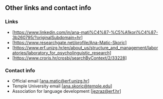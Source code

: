 ## Other links and contact info

### Links

- [https://www.linkedin.com/in/ana-mati%C4%87-%C5%A1kori%C4%87-3b260795/?originalSubdomain=hr]
- [https://www.researchgate.net/profile/Ana-Matic-Skoric]
- [https://www.erf.unizg.hr/en/about_us/structure_and_management/laboratories/laboratory_for_psycholinguistic_research]
- [https://www.croris.hr/crosbi/searchByContext/2/33228]

### Contact info

- Official email [ana.matic@erf.unizg.hr]
- Temple University email [ana.skoric@temple.edu]
- Association for language development [jezraz@erf.hr]
